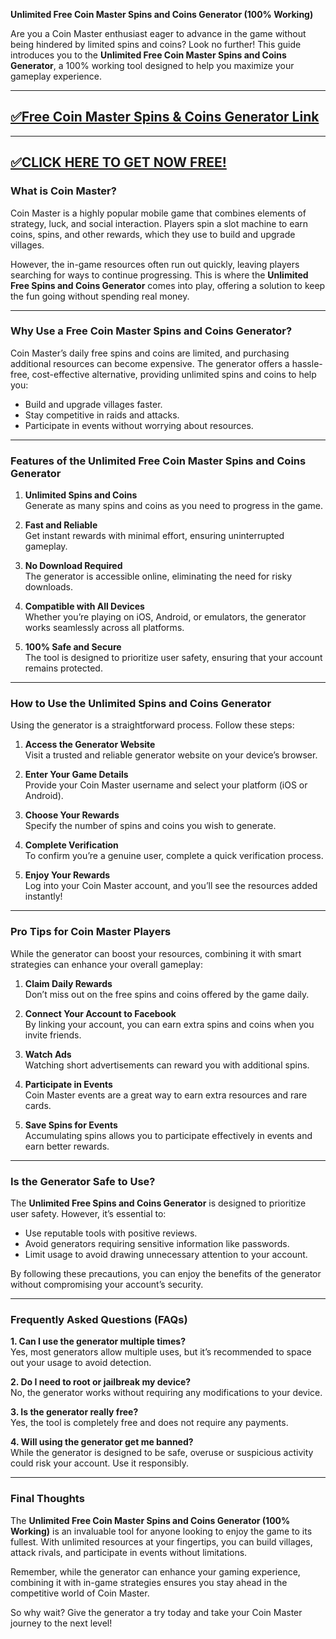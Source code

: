 **Unlimited Free Coin Master Spins and Coins Generator (100% Working)**  

Are you a Coin Master enthusiast eager to advance in the game without being hindered by limited spins and coins? Look no further! This guide introduces you to the **Unlimited Free Coin Master Spins and Coins Generator**, a 100% working tool designed to help you maximize your gameplay experience.  

--------------------------------------------
[✅Free Coin Master Spins & Coins Generator Link](https://freeforyou.xyz/coinmaster/)
--------------------------------------------

--------------------------------------------
[✅CLICK HERE TO GET NOW FREE!](https://freeforyou.xyz/coinmaster/)
--------------------------------------------

### **What is Coin Master?**  
Coin Master is a highly popular mobile game that combines elements of strategy, luck, and social interaction. Players spin a slot machine to earn coins, spins, and other rewards, which they use to build and upgrade villages.  

However, the in-game resources often run out quickly, leaving players searching for ways to continue progressing. This is where the **Unlimited Free Spins and Coins Generator** comes into play, offering a solution to keep the fun going without spending real money.  

---

### **Why Use a Free Coin Master Spins and Coins Generator?**  
Coin Master’s daily free spins and coins are limited, and purchasing additional resources can become expensive. The generator offers a hassle-free, cost-effective alternative, providing unlimited spins and coins to help you:  
- Build and upgrade villages faster.  
- Stay competitive in raids and attacks.  
- Participate in events without worrying about resources.  

---

### **Features of the Unlimited Free Coin Master Spins and Coins Generator**  

1. **Unlimited Spins and Coins**  
   Generate as many spins and coins as you need to progress in the game.  

2. **Fast and Reliable**  
   Get instant rewards with minimal effort, ensuring uninterrupted gameplay.  

3. **No Download Required**  
   The generator is accessible online, eliminating the need for risky downloads.  

4. **Compatible with All Devices**  
   Whether you’re playing on iOS, Android, or emulators, the generator works seamlessly across all platforms.  

5. **100% Safe and Secure**  
   The tool is designed to prioritize user safety, ensuring that your account remains protected.  

---

### **How to Use the Unlimited Spins and Coins Generator**  

Using the generator is a straightforward process. Follow these steps:  

1. **Access the Generator Website**  
   Visit a trusted and reliable generator website on your device’s browser.  

2. **Enter Your Game Details**  
   Provide your Coin Master username and select your platform (iOS or Android).  

3. **Choose Your Rewards**  
   Specify the number of spins and coins you wish to generate.  

4. **Complete Verification**  
   To confirm you’re a genuine user, complete a quick verification process.  

5. **Enjoy Your Rewards**  
   Log into your Coin Master account, and you’ll see the resources added instantly!  

---

### **Pro Tips for Coin Master Players**  
While the generator can boost your resources, combining it with smart strategies can enhance your overall gameplay:  

1. **Claim Daily Rewards**  
   Don’t miss out on the free spins and coins offered by the game daily.  

2. **Connect Your Account to Facebook**  
   By linking your account, you can earn extra spins and coins when you invite friends.  

3. **Watch Ads**  
   Watching short advertisements can reward you with additional spins.  

4. **Participate in Events**  
   Coin Master events are a great way to earn extra resources and rare cards.  

5. **Save Spins for Events**  
   Accumulating spins allows you to participate effectively in events and earn better rewards.  

---

### **Is the Generator Safe to Use?**  

The **Unlimited Free Spins and Coins Generator** is designed to prioritize user safety. However, it’s essential to:  
- Use reputable tools with positive reviews.  
- Avoid generators requiring sensitive information like passwords.  
- Limit usage to avoid drawing unnecessary attention to your account.  

By following these precautions, you can enjoy the benefits of the generator without compromising your account’s security.  

---

### **Frequently Asked Questions (FAQs)**  

**1. Can I use the generator multiple times?**  
Yes, most generators allow multiple uses, but it’s recommended to space out your usage to avoid detection.  

**2. Do I need to root or jailbreak my device?**  
No, the generator works without requiring any modifications to your device.  

**3. Is the generator really free?**  
Yes, the tool is completely free and does not require any payments.  

**4. Will using the generator get me banned?**  
While the generator is designed to be safe, overuse or suspicious activity could risk your account. Use it responsibly.  

---

### **Final Thoughts**  
The **Unlimited Free Coin Master Spins and Coins Generator (100% Working)** is an invaluable tool for anyone looking to enjoy the game to its fullest. With unlimited resources at your fingertips, you can build villages, attack rivals, and participate in events without limitations.  

Remember, while the generator can enhance your gaming experience, combining it with in-game strategies ensures you stay ahead in the competitive world of Coin Master.  

So why wait? Give the generator a try today and take your Coin Master journey to the next level!
